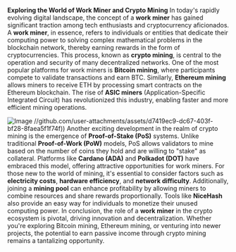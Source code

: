 **Exploring the World of Work Miner and Crypto Mining**
In today's rapidly evolving digital landscape, the concept of a **work miner** has gained significant traction among tech enthusiasts and cryptocurrency aficionados. A **work miner**, in essence, refers to individuals or entities that dedicate their computing power to solving complex mathematical problems in the blockchain network, thereby earning rewards in the form of cryptocurrencies. This process, known as **crypto mining**, is central to the operation and security of many decentralized networks.
One of the most popular platforms for work miners is **Bitcoin mining**, where participants compete to validate transactions and earn BTC. Similarly, **Ethereum mining** allows miners to receive ETH by processing smart contracts on the Ethereum blockchain. The rise of **ASIC miners** (Application-Specific Integrated Circuit) has revolutionized this industry, enabling faster and more efficient mining operations. 

![Image](https://github.com/user-attachments/assets/d7419ec9-dc67-403f-bf28-8faea5f1f74f)
 //github.com/user-attachments/assets/d7419ec9-dc67-403f-bf28-8faea5f1f74f))
Another exciting development in the realm of crypto mining is the emergence of **Proof-of-Stake (PoS)** systems. Unlike traditional **Proof-of-Work (PoW)** models, PoS allows validators to mine based on the number of coins they hold and are willing to "stake" as collateral. Platforms like **Cardano (ADA)** and **Polkadot (DOT)** have embraced this model, offering attractive opportunities for work miners.
For those new to the world of mining, it's essential to consider factors such as **electricity costs**, **hardware efficiency**, and **network difficulty**. Additionally, joining a **mining pool** can enhance profitability by allowing miners to combine resources and share rewards proportionally. Tools like **NiceHash** also provide an easy way for individuals to monetize their unused computing power.
In conclusion, the role of a **work miner** in the crypto ecosystem is pivotal, driving innovation and decentralization. Whether you're exploring Bitcoin mining, Ethereum mining, or venturing into newer projects, the potential to earn passive income through crypto mining remains a tantalizing opportunity.
